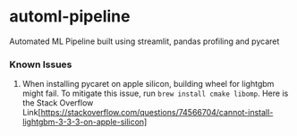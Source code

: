 # automl-pipeline
 Automated ML Pipeline built using streamlit, pandas profiling and pycaret

 ### Known Issues
 1. When installing pycaret on apple silicon, building wheel for lightgbm might fail. To mitigate this issue, run `brew install cmake libomp`. Here is the Stack Overflow Link[https://stackoverflow.com/questions/74566704/cannot-install-lightgbm-3-3-3-on-apple-silicon]
